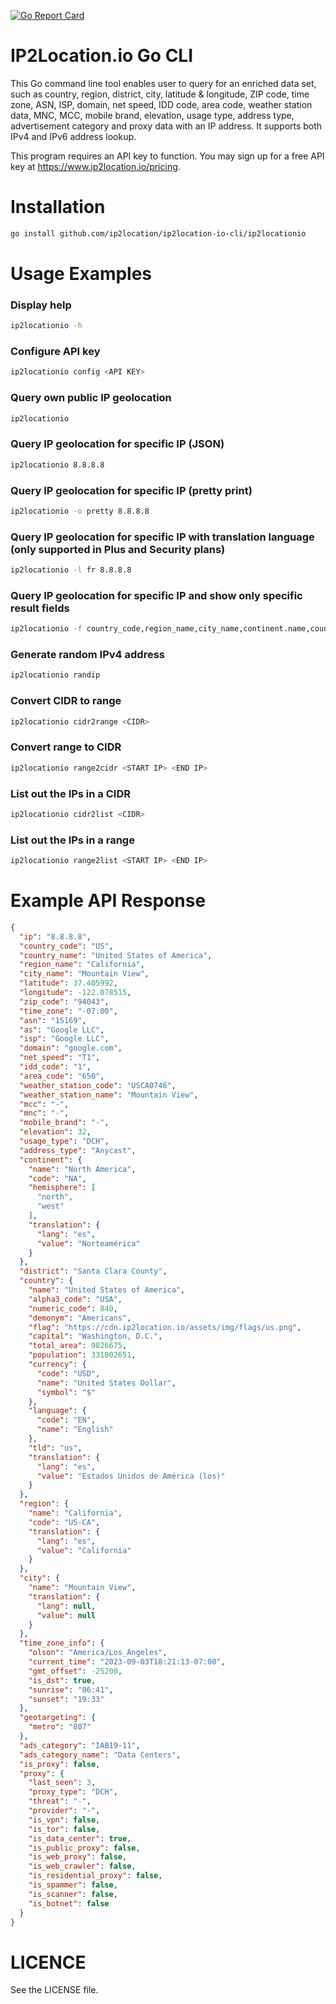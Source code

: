 [![Go Report Card](https://goreportcard.com/badge/github.com/ip2location/ip2location-io-cli)](https://goreportcard.com/report/github.com/ip2location/ip2location-io-cli)

IP2Location.io Go CLI
=====================
This Go command line tool enables user to query for an enriched data set, such as country, region, district, city, latitude & longitude, ZIP code, time zone, ASN, ISP, domain, net speed, IDD code, area code, weather station data, MNC, MCC, mobile brand, elevation, usage type, address type, advertisement category and proxy data with an IP address. It supports both IPv4 and IPv6 address lookup.

This program requires an API key to function. You may sign up for a free API key at https://www.ip2location.io/pricing.


Installation
============
```bash
go install github.com/ip2location/ip2location-io-cli/ip2locationio
```


Usage Examples
==============
### Display help
```bash
ip2locationio -h
```

### Configure API key
```bash
ip2locationio config <API KEY>
```

### Query own public IP geolocation
```bash
ip2locationio
```

### Query IP geolocation for specific IP (JSON)
```bash
ip2locationio 8.8.8.8
```

### Query IP geolocation for specific IP (pretty print)
```bash
ip2locationio -o pretty 8.8.8.8
```

### Query IP geolocation for specific IP with translation language (only supported in Plus and Security plans)
```bash
ip2locationio -l fr 8.8.8.8
```

### Query IP geolocation for specific IP and show only specific result fields
```bash
ip2locationio -f country_code,region_name,city_name,continent.name,country.alpha3_code 8.8.8.8
```

### Generate random IPv4 address
```bash
ip2locationio randip
```

### Convert CIDR to range
```bash
ip2locationio cidr2range <CIDR>
```

### Convert range to CIDR
```bash
ip2locationio range2cidr <START IP> <END IP>
```

### List out the IPs in a CIDR
```bash
ip2locationio cidr2list <CIDR>
```

### List out the IPs in a range
```bash
ip2locationio range2list <START IP> <END IP>
```


Example API Response
====================
```json
{
  "ip": "8.8.8.8",
  "country_code": "US",
  "country_name": "United States of America",
  "region_name": "California",
  "city_name": "Mountain View",
  "latitude": 37.405992,
  "longitude": -122.078515,
  "zip_code": "94043",
  "time_zone": "-07:00",
  "asn": "15169",
  "as": "Google LLC",
  "isp": "Google LLC",
  "domain": "google.com",
  "net_speed": "T1",
  "idd_code": "1",
  "area_code": "650",
  "weather_station_code": "USCA0746",
  "weather_station_name": "Mountain View",
  "mcc": "-",
  "mnc": "-",
  "mobile_brand": "-",
  "elevation": 32,
  "usage_type": "DCH",
  "address_type": "Anycast",
  "continent": {
    "name": "North America",
    "code": "NA",
    "hemisphere": [
      "north",
      "west"
    ],
    "translation": {
      "lang": "es",
      "value": "Norteamérica"
    }
  },
  "district": "Santa Clara County",
  "country": {
    "name": "United States of America",
    "alpha3_code": "USA",
    "numeric_code": 840,
    "demonym": "Americans",
    "flag": "https://cdn.ip2location.io/assets/img/flags/us.png",
    "capital": "Washington, D.C.",
    "total_area": 9826675,
    "population": 331002651,
    "currency": {
      "code": "USD",
      "name": "United States Dollar",
      "symbol": "$"
    },
    "language": {
      "code": "EN",
      "name": "English"
    },
    "tld": "us",
    "translation": {
      "lang": "es",
      "value": "Estados Unidos de América (los)"
    }
  },
  "region": {
    "name": "California",
    "code": "US-CA",
    "translation": {
      "lang": "es",
      "value": "California"
    }
  },
  "city": {
    "name": "Mountain View",
    "translation": {
      "lang": null,
      "value": null
    }
  },
  "time_zone_info": {
    "olson": "America/Los_Angeles",
    "current_time": "2023-09-03T18:21:13-07:00",
    "gmt_offset": -25200,
    "is_dst": true,
    "sunrise": "06:41",
    "sunset": "19:33"
  },
  "geotargeting": {
    "metro": "807"
  },
  "ads_category": "IAB19-11",
  "ads_category_name": "Data Centers",
  "is_proxy": false,
  "proxy": {
    "last_seen": 3,
    "proxy_type": "DCH",
    "threat": "-",
    "provider": "-",
    "is_vpn": false,
    "is_tor": false,
    "is_data_center": true,
    "is_public_proxy": false,
    "is_web_proxy": false,
    "is_web_crawler": false,
    "is_residential_proxy": false,
    "is_spammer": false,
    "is_scanner": false,
    "is_botnet": false
  }
}
```


LICENCE
=====================
See the LICENSE file.
